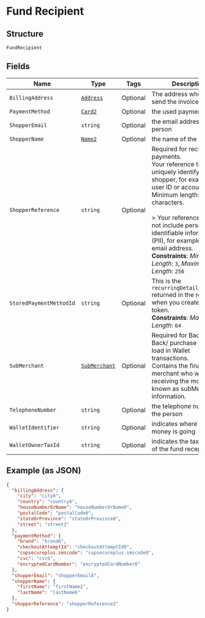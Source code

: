 
# Fund Recipient

## Structure

`FundRecipient`

## Fields

| Name | Type | Tags | Description |
|  --- | --- | --- | --- |
| `BillingAddress` | [`Address`](../../doc/models/address.md) | Optional | The address where to send the invoice. |
| `PaymentMethod` | [`Card2`](../../doc/models/card-2.md) | Optional | the used paymentMetohd |
| `ShopperEmail` | `string` | Optional | the email address of the person |
| `ShopperName` | [`Name2`](../../doc/models/name-2.md) | Optional | the name of the person |
| `ShopperReference` | `string` | Optional | Required for recurring payments.<br>Your reference to uniquely identify this shopper, for example user ID or account ID. Minimum length: 3 characters.<br><br>> Your reference must not include personally identifiable information (PII), for example name or email address.<br>**Constraints**: *Minimum Length*: `3`, *Maximum Length*: `256` |
| `StoredPaymentMethodId` | `string` | Optional | This is the `recurringDetailReference` returned in the response when you created the token.<br>**Constraints**: *Maximum Length*: `64` |
| `SubMerchant` | [`SubMerchant`](../../doc/models/sub-merchant.md) | Optional | Required for Back-to-Back/ purchase driven load in Wallet transactions.<br>Contains the final merchant who will be receiving the money, also known as subMerchant, information. |
| `TelephoneNumber` | `string` | Optional | the telephone number of the person |
| `WalletIdentifier` | `string` | Optional | indicates where the money is going |
| `WalletOwnerTaxId` | `string` | Optional | indicates the tax identifier of the fund recepient |

## Example (as JSON)

```json
{
  "billingAddress": {
    "city": "city8",
    "country": "country6",
    "houseNumberOrName": "houseNumberOrName0",
    "postalCode": "postalCode6",
    "stateOrProvince": "stateOrProvince0",
    "street": "street2"
  },
  "paymentMethod": {
    "brand": "brand6",
    "checkoutAttemptId": "checkoutAttemptId8",
    "cupsecureplus.smscode": "cupsecureplus.smscode0",
    "cvc": "cvc6",
    "encryptedCardNumber": "encryptedCardNumber0"
  },
  "shopperEmail": "shopperEmail8",
  "shopperName": {
    "firstName": "firstName2",
    "lastName": "lastName6"
  },
  "shopperReference": "shopperReference2"
}
```

